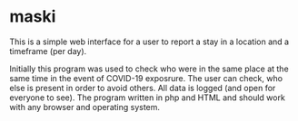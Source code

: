 # maski

This is a simple web interface for a user to report a stay in a location and a timeframe (per day).

Initially this program was used to check who were in the same place at the same time in the event of COVID-19 exposrure.
The user can check, who else is present in order to avoid others.
All data is logged (and open for everyone to see).
The program written in php and HTML and should work with any browser and operating system.
